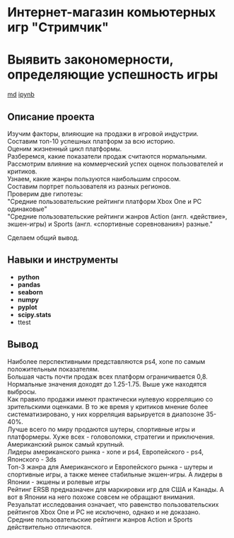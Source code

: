 # Интернет-магазин комьютерных игр "Стримчик"
# Выявить закономерности, определяющие успешность игры

[md](https://github.com/MironRodionoff/yandex_practicum/blob/main/Project_04/README.md)    [ipynb](https://github.com/MironRodionoff/yandex_practicum/blob/main/Project_04/Project_04.ipynb)

## Описание проекта
Изучим факторы, влияющие на продажи в игровой индустрии.  
Составим топ-10 успешных платформ за всю историю.  
Оценим жизненный цикл платформы.  
Разберемся, какие показатели продаж считаются нормальными.  
Рассмотрим влияние на коммерческий успех оценок пользователей и критиков.  
Узнаем, какие жанры пользуются наибольшим спросом.  
Составим портрет пользователя из разных регионов.  
Проверим две гипотезы:  
  "Средние пользовательские рейтинги платформ Xbox One и PC одинаковые"  
  "Средние пользовательские рейтинги жанров Action (англ. «действие», экшен-игры) и Sports (англ. «спортивные соревнования») разные."  
  
Сделаем общий вывод.

## Навыки и инструменты

- **python**
- **pandas**
- **seaborn**
- **numpy**
- **pyplot**
- **scipy.stats**
- ttest

## Вывод

Наиболее перспективными представляются ps4, xone по самым положительным показателям.  
Большая часть почти продаж всех платформ ограничивается 0,8. Нормальные значения доходят до 1.25-1.75. Выше уже находятся выбросы.  
Как правило продажи имеют практически нулевую корреляцию со зрительскими оценками. В то же время у критиков мнение более систематизировано, у них корреляция варьируется в диапозоне 35-40%.  
Лучше всего по миру продаются шутеры, спортивные игры и платформеры. Хуже всех - головоломки, стратегии и приключения.  
Американский рынок самый крупный.  
Лидеры американского рынка - xone и ps4, Европейского - ps4, Японского - 3ds  
Топ-3 жанра для Американского и Европейского рынка - шутеры и спортивные игры, а также менее стабильные экшен-игры. А лидеры в Японии - экшены и ролевые игры  
Рейтинг ERSB предназначен для маркировки игр для США и Канады. А вот в Японии на него похоже совсем не обращают внимания.  
Резуальтат исследования означает, что равенство пользовательских рейтингов Xbox One и PC не исключено, однако и не доказано.  
Средние пользовательские рейтинги жанров Action и Sports действительно отличаются.  
